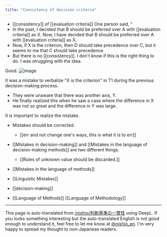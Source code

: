 ```yaml
---
title: "Consistency of decision criteria"
---
```


- [[consistency]] of [[evaluation criteria]]
One person said, "
- In the past, I decided that B should be preferred over A with [[evaluation criteria]] as X. Now, I have decided that B should be preferred over A with [[evaluation criteria]] as X.
- Now, if X is the criterion, then D should take precedence over C, but it seems to me that C should take precedence.
- But there is no [[consistency]]. I don't know if this is the right thing to do.
I was struggling with the idea.

Good.
![image](https://gyazo.com/8ce3bf9b8ff3b33c17632488404b2d8c/thumb/1000)

It was a mistake to verbalize "X is the criterion" in T1 during the previous decision-making process.
- They were unaware that there was another axis, Y.
- He finally realized this when he saw a case where the difference in X was not so great and the difference in Y was large.

It is important to realize the mistake.
- Mistakes should be corrected.
    - [[err and not change one's ways, this is what it is to err]]

- [[Mistakes in decision-making]] and [[Mistakes in the language of decision-making methods]] are two different things.
    - [[Rules of unknown value should be discarded.]]

- [[Mistakes in the language of methods]]
- [[Linguistic Mistakes]]
- [[decision-making]]
- [[Language of Methods]]   [[Language of Methodology]]


---
This page is auto-translated from [/nishio/判断基準の一貫性](https://scrapbox.io/nishio/判断基準の一貫性) using DeepL. If you looks something interesting but the auto-translated English is not good enough to understand it, feel free to let me know at [@nishio_en](https://twitter.com/nishio_en). I'm very happy to spread my thought to non-Japanese readers.